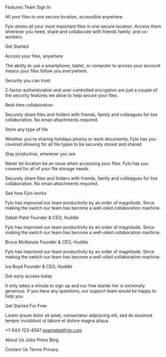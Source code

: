  Features
  Team
  Sign In

  All your files in one secure location, accessible anywhere.

  Fylo stores all your most important files in one secure location. Access them wherever
  you need, share and collaborate with friends family, and co-workers.

  Get Started

  Access your files, anywhere

  The ability to use a smartphone, tablet, or computer to access your account means your
  files follow you everywhere.

  Security you can trust

  2-factor authentication and user-controlled encryption are just a couple of the security
  features we allow to help secure your files.

  Real-time collaboration

  Securely share files and folders with friends, family and colleagues for live collaboration.
  No email attachments required.

  Store any type of file

  Whether you're sharing holidays photos or work documents, Fylo has you covered allowing for all
  file types to be securely stored and shared.

  Stay productive, wherever you are

  Never let location be an issue when accessing your files. Fylo has you covered for all of your file
  storage needs.

  Securely share files and folders with friends, family and colleagues for live collaboration. No email
  attachments required.

  See how Fylo works

  Fylo has improved our team productivity by an order of magnitude. Since making the switch our team has
  become a well-oiled collaboration machine.

  Satish Patel
  Founder & CEO, Huddle

  Fylo has improved our team productivity by an order of magnitude. Since making the switch our team has
  become a well-oiled collaboration machine.

  Bruce McKenzie
  Founder & CEO, Huddle

  Fylo has improved our team productivity by an order of magnitude. Since making the switch our team has
  become a well-oiled collaboration machine.

  Iva Boyd
  Founder & CEO, Huddle

  Get early access today

  It only takes a minute to sign up and our free starter tier is extremely generous. If you have any
  questions, our support team would be happy to help you.

  Get Started For Free

  Lorem ipsum dolor sit amet, consectetur adipiscing elit, sed do eiusmod tempor incididunt ut labore et
  dolore magna aliqua

  +1-543-123-4567
  example@fylo.com

  About Us
  Jobs
  Press
  Blog

  Contact Us
  Terms
  Privacy